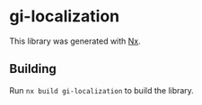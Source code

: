 # gi-localization

This library was generated with [Nx](https://nx.dev).

## Building

Run `nx build gi-localization` to build the library.
